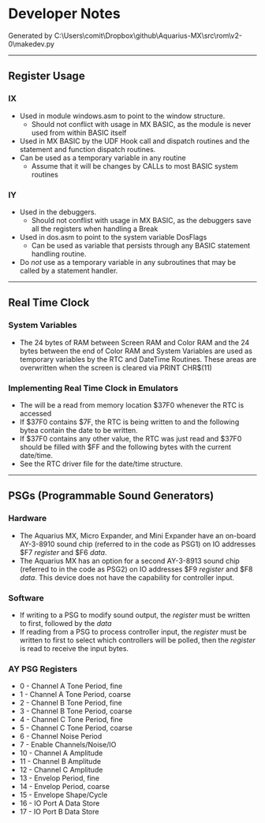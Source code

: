 # Developer Notes
Generated by C:\Users\comit\Dropbox\github\Aquarius-MX\src\rom\v2-0\makedev.py

---
## Register Usage
### IX
- Used in module windows.asm to point to the window structure.
  - Should not conflict with usage in MX BASIC, as the module is never used from within BASIC itself
- Used in MX BASIC by the UDF Hook call and dispatch routines and the statement and function dispatch routines.
- Can be used as a temporary variable in any routine
  - Assume that it will be changes by CALLs to most BASIC system routines
### IY
- Used in the debuggers.
  - Should not conflist with usage in MX BASIC, as the debuggers save all the registers when handling a Break
- Used in dos.asm to point to the system variable DosFlags
  - Can be used as variable that persists through any BASIC statement handling routine.
- Do *not* use as a temporary variable in any subroutines that may be called by a statement handler.
---
## Real Time Clock
### System Variables
- The 24 bytes of RAM between Screen RAM and Color RAM and the 24 bytes between the end of Color RAM and System Variables are used as temporary variables by the RTC and DateTime Routines. These areas are overwritten when the screen is cleared via PRINT CHR$(11)
### Implementing Real Time Clock in Emulators
- The will be a read from memory location $37F0 whenever the RTC is accessed
- If $37F0 contains $7F, the RTC is being written to and the following bytea contain the date to be written.
- If $37F0 contains any other value, the RTC was just read and $37F0 should be filled with $FF and the following bytes with the current date/time.
- See the RTC driver file for the date/time structure.
---
## PSGs (Programmable Sound Generators)
### Hardware
- The Aquarius MX, Micro Expander, and Mini Expander have an on-board AY-3-8910 sound chip (referred to in the code as PSG1) on IO addresses $F7 *register* and $F6 *data*.
- The Aquarius MX has an option for a second AY-3-8913 sound chip (referred to in the code as PSG2) on IO addresses $F9 *register* and $F8 *data*. This device does not have the capability for controller input.
### Software
- If writing to a PSG to modify sound output, the *register* must be written to first, followed by the *data*
- If reading from a PSG to process controller input, the *register* must be written to first to select which controllers will be polled, then the *register* is read to receive the input bytes.
### AY PSG Registers
- 0  - Channel A Tone Period, fine
- 1  - Channel A Tone Period, coarse
- 2  - Channel B Tone Period, fine
- 3  - Channel B Tone Period, coarse
- 4  - Channel C Tone Period, fine
- 5  - Channel C Tone Period, coarse
- 6  - Channel Noise Period
- 7  - Enable Channels/Noise/IO
- 10 - Channel A Amplitude
- 11 - Channel B Amplitude
- 12 - Channel C Amplitude
- 13 - Envelop Period, fine
- 14 - Envelop Period, coarse
- 15 - Envelope Shape/Cycle
- 16 - IO Port A Data Store
- 17 - IO Port B Data Store

